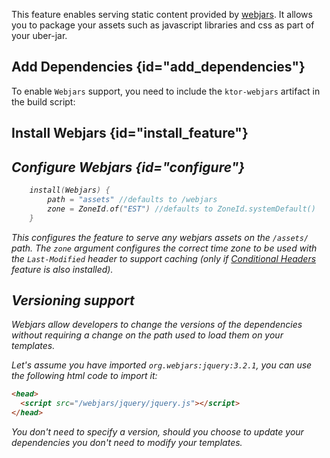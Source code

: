 [//]: # (title: Webjars)

<include src="lib.md" include-id="outdated_warning"/>

This feature enables serving static content provided by [webjars](https://www.webjars.org/). It allows you to package your assets such
as javascript libraries and css as part of your uber-jar.

## Add Dependencies {id="add_dependencies"}
To enable `Webjars` support, you need to include the `ktor-webjars` artifact in the build script:
<var name="artifact_name" value="ktor-webjars"/>
<include src="lib.md" include-id="add_ktor_artifact"/>

## Install Webjars {id="install_feature"}

<var name="feature_name" value="Webjars"/>
<include src="lib.md" include-id="install_feature"/>


## Configure Webjars {id="configure"}

```kotlin
    install(Webjars) {
        path = "assets" //defaults to /webjars
        zone = ZoneId.of("EST") //defaults to ZoneId.systemDefault()
    }
```

This configures the feature to serve any webjars assets on the `/assets/` path. The `zone` argument configures the correct time zone to
be used with the `Last-Modified` header to support caching (only if [Conditional Headers](conditional_headers.md) feature is also installed).



## Versioning support

Webjars allow developers to change the versions of the dependencies without requiring a change on the path used to load them on your templates.

Let's assume you have imported `org.webjars:jquery:3.2.1`, you can use the following html code to import it:

```html
<head>
  <script src="/webjars/jquery/jquery.js"></script>
</head>  
```

You don't need to specify a version, should you choose to update your dependencies you don't need to modify your templates.